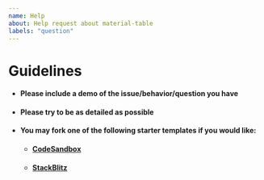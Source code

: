 ```yaml
---
name: Help
about: Help request about material-table
labels: "question"
---
```


# Guidelines

- #### Please include a demo of the issue/behavior/question you have

- #### Please try to be as detailed as possible

- #### You may fork one of the following starter templates if you would like:

  - #### [CodeSandbox](https://codesandbox.io/s/material-table-starter-template-xnfpo)
  - #### [StackBlitz](https://stackblitz.com/edit/material-table-starter-template)
